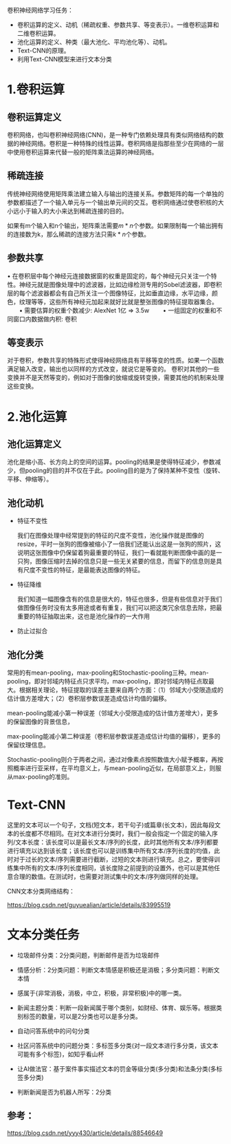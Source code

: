 卷积神经网络学习任务：

- 卷积运算的定义、动机（稀疏权重、参数共享、等变表示）。一维卷积运算和二维卷积运算。
- 池化运算的定义、种类（最大池化、平均池化等）、动机。
- Text-CNN的原理。
- 利用Text-CNN模型来进行文本分类

# 1.卷积运算

## 卷积运算定义

卷积网络，也叫卷积神经网络(CNN)，是一种专门依赖处理具有类似网络结构的数据的神经网络。卷积是一种特殊的线性运算。卷积网络是指那些至少在网络的一层中使用卷积运算来代替一般的矩阵乘法运算的神经网络。

## 稀疏连接

传统神经网络使用矩阵乘法建立输入与输出的连接关系。参数矩阵的每一个单独的参数都描述了一个输入单元与一个输出单元间的交互。卷积网络通过使卷积核的大小远小于输入的大小来达到稀疏连接的目的。 

如果有m个输入和n个输出，矩阵乘法需要$m*n$个参数。如果限制每一个输出拥有的连接数为k，那么稀疏的连接方法只需$k*n$个参数。

## 参数共享

•	在卷积层中每个神经元连接数据窗的权重是固定的，每个神经元只关注一个特性。神经元就是图像处理中的滤波器，比如边缘检测专用的Sobel滤波器，即卷积层的每个滤波器都会有自己所关注一个图像特征，比如垂直边缘，水平边缘，颜色，纹理等等，这些所有神经元加起来就好比就是整张图像的特征提取器集合。
　　•	需要估算的权重个数减少: AlexNet 1亿 => 3.5w
　　•	一组固定的权重和不同窗口内数据做内积: 卷积

## 等变表示

对于卷积，参数共享的特殊形式使得神经网络具有平移等变的性质。如果一个函数满足输入改变，输出也以同样的方式改变，就说它是等变的。 卷积对其他的一些变换并不是天然等变的，例如对于图像的放缩或旋转变换，需要其他的机制来处理这些变换。

# 2.池化运算

## 池化运算定义

池化是缩小高、长方向上的空间的运算。pooling的结果是使得特征减少，参数减少，但pooling的目的并不仅在于此。pooling目的是为了保持某种不变性（旋转、平移、伸缩等）。

## 池化动机

- 特征不变性

  我们在图像处理中经常提到的特征的尺度不变性，池化操作就是图像的resize，平时一张狗的图像被缩小了一倍我们还能认出这是一张狗的照片，这说明这张图像中仍保留着狗最重要的特征，我们一看就能判断图像中画的是一只狗，图像压缩时去掉的信息只是一些无关紧要的信息，而留下的信息则是具有尺度不变性的特征，是最能表达图像的特征。

- 特征降维

  我们知道一幅图像含有的信息是很大的，特征也很多，但是有些信息对于我们做图像任务时没有太多用途或者有重复，我们可以把这类冗余信息去除，把最重要的特征抽取出来，这也是池化操作的一大作用

- 防止过拟合

## 池化分类

常用的有mean-pooling，max-pooling和Stochastic-pooling三种。mean-pooling，即对邻域内特征点只求平均，max-pooling，即对邻域内特征点取最大。根据相关理论，特征提取的误差主要来自两个方面：（1）邻域大小受限造成的估计值方差增大；（2）卷积层参数误差造成估计均值的偏移。

mean-pooling能减小第一种误差（邻域大小受限造成的估计值方差增大），更多的保留图像的背景信息，

max-pooling能减小第二种误差（卷积层参数误差造成估计均值的偏移），更多的保留纹理信息。

Stochastic-pooling则介于两者之间，通过对像素点按照数值大小赋予概率，再按照概率进行亚采样，在平均意义上，与mean-pooling近似，在局部意义上，则服从max-pooling的准则。



# Text-CNN



这里的文本可以一个句子，文档(短文本，若干句子)或篇章(长文本)，因此每段文本的长度都不尽相同。在对文本进行分类时，我们一般会指定一个固定的输入序列/文本长度：该长度可以是最长文本/序列的长度，此时其他所有文本/序列都要进行填充以达到该长度；该长度也可以是训练集中所有文本/序列长度的均值，此时对于过长的文本/序列需要进行截断，过短的文本则进行填充。总之，要使得训练集中所有的文本/序列长度相同，该长度除之前提到的设置外，也可以是其他任意合理的数值。在测试时，也需要对测试集中的文本/序列做同样的处理。

CNN文本分类网络结构：

https://blog.csdn.net/guyuealian/article/details/83995519





# 文本分类任务

- 垃圾邮件分类：2分类问题，判断邮件是否为垃圾邮件

- 情感分析：2分类问题：判断文本情感是积极还是消极；多分类问题：判断文本情

- 感属于{非常消极，消极，中立，积极，非常积极}中的哪一类。

- 新闻主题分类：判断一段新闻属于哪个类别，如财经、体育、娱乐等。根据类别标签的数量，可以是2分类也可以是多分类。

- 自动问答系统中的问句分类

- 社区问答系统中的问题分类：多标签多分类(对一段文本进行多分类，该文本可能有多个标签)，如知乎看山杯

- 让AI做法官：基于案件事实描述文本的罚金等级分类(多分类)和法条分类(多标签多分类)

- 判断新闻是否为机器人所写：2分类



## 参考：

https://blog.csdn.net/yyy430/article/details/88546649